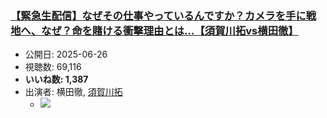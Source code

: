 ### [【緊急生配信】なぜその仕事やっているんですか？カメラを手に戦地へ、なぜ？命を賭ける衝撃理由とは...【須賀川拓vs横田徹】](https://www.youtube.com/watch?v=e02Gz9w7fhU)
-   公開日: 2025-06-26
-   視聴数: 69,116
-   **いいね数: 1,387**
-   出演者: 横田徹, [須賀川拓](/rehacq_fan/people/須賀川拓 "wikilink")
    - [![](https://img.youtube.com/vi/e02Gz9w7fhU/hqdefault.jpg)](https://www.youtube.com/watch?v=e02Gz9w7fhU)
